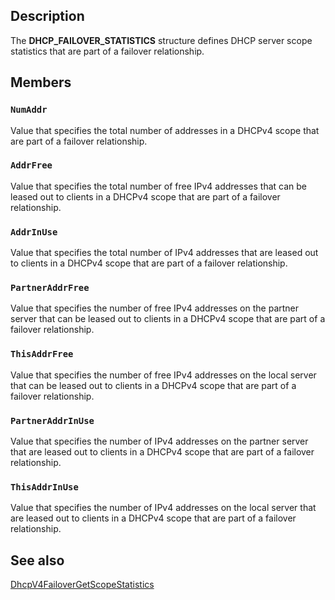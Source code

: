## Description

The **DHCP_FAILOVER_STATISTICS** structure defines DHCP server scope statistics that are part of a failover relationship.

## Members

### `NumAddr`

Value that specifies the total number of addresses in a DHCPv4 scope that are part of a failover relationship.

### `AddrFree`

Value that specifies the total number of free IPv4 addresses that can be leased out to clients in a DHCPv4 scope that are part of a failover relationship.

### `AddrInUse`

Value that specifies the total number of IPv4 addresses that are leased out to clients in a DHCPv4 scope that are part of a failover relationship.

### `PartnerAddrFree`

Value that specifies the number of free IPv4 addresses on the partner server that can be leased out to clients in a DHCPv4 scope that are part of a failover relationship.

### `ThisAddrFree`

Value that specifies the number of free IPv4 addresses on the local server that can be leased out to clients in a DHCPv4 scope that are part of a failover relationship.

### `PartnerAddrInUse`

Value that specifies the number of IPv4 addresses on the partner server that are leased out to clients in a DHCPv4 scope that are part of a failover relationship.

### `ThisAddrInUse`

Value that specifies the number of IPv4 addresses on the local server that are leased out to clients in a DHCPv4 scope that are part of a failover relationship.

## See also

[DhcpV4FailoverGetScopeStatistics](https://learn.microsoft.com/previous-versions/windows/desktop/api/dhcpsapi/nf-dhcpsapi-dhcpv4failovergetscopestatistics)